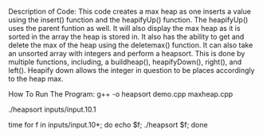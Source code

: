 Description of Code: This code creates a max heap as one inserts a value using the insert() function and the heapifyUp() function. The heapifyUp() uses the parent funtion as well. It will also display the max heap as it is sorted in the array the heap is stored in. It also has the ability to get and delete the max of the heap using the deletemax() function. It can also take an unsorted array with integers and perform a heapsort. This is done by multiple functions, including, a buildheap(), heapifyDown(), right(), and left(). Heapify down allows the integer in question to be places accordingly to the heap max.

How To Run The Program:
g++ -o heapsort demo.cpp maxheap.cpp

./heapsort inputs/input.10.1

time for f in inputs/input.10*; do echo $f; ./heapsort $f; done
